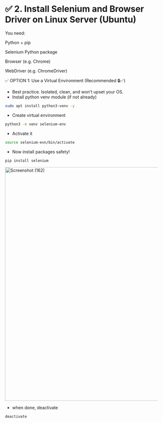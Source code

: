 # ✅ 2. Install Selenium and Browser Driver on Linux Server (Ubuntu)
You need:

Python + pip

Selenium Python package

Browser (e.g. Chrome)

WebDriver (e.g. ChromeDriver)

✅ OPTION 1: Use a Virtual Environment (Recommended 🔒✅)
- Best practice. Isolated, clean, and won't upset your OS.
- Install python venv module (if not already)
```bash
sudo apt install python3-venv -y
```
- Create virtual environment
```bash
python3 -m venv selenium-env
```

- Activate it
```bash
source selenium-evn/bin/activate
```

- Now install packages safety!
```bash
pip install selenium
```
<img width="1366" height="768" alt="Screenshot (162)" src="https://github.com/user-attachments/assets/b49aa1f4-b50c-49e9-8ab5-b50ebc8c8f76" />


- when done, deactivate
```bash
deactivate
```
